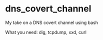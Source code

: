 # dns_covert_channel
My take on a DNS covert channel using bash

What you need:  dig, tcpdump, xxd, curl

